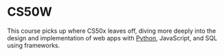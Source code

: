# CS50W

This course picks up where CS50x leaves off, diving more deeply into the design and implementation of web apps with [Python](/wiki/Python), JavaScript, and SQL using frameworks.